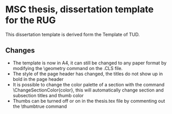 # MSC thesis, dissertation template for the RUG
This dissertation template is derived form the Template of TUD.


## Changes
- The template is now in A4, it can still be changed to any paper format by modifying the \geometry command on the .CLS file.
- The style of the page header has changed, the titles do not show up in bold in the page header
- It is possible to change the color palette of a section with the command \ChangeSectionColor{color}, this will automatically change section and subsection titles and thumb color
- Thumbs can be turned off or on in the thesis.tex file by commenting out the \thumbtrue command

